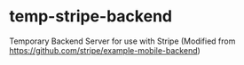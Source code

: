 # temp-stripe-backend
Temporary Backend Server for use with Stripe (Modified from https://github.com/stripe/example-mobile-backend)
